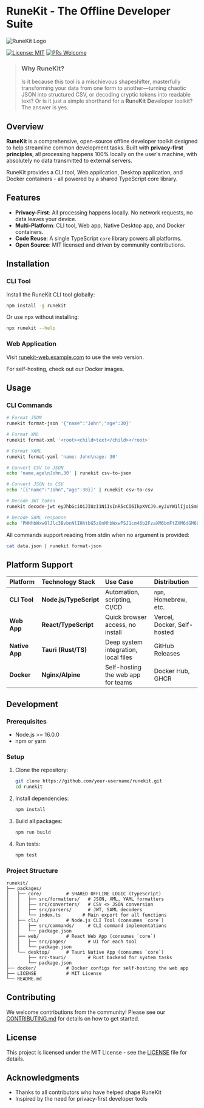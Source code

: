 # RuneKit - The Offline Developer Suite

![RuneKit Logo](https://via.placeholder.com/150) <!-- TODO: Replace with actual logo -->

[![License: MIT](https://img.shields.io/badge/License-MIT-yellow.svg)](https://opensource.org/licenses/MIT)
[![PRs Welcome](https://img.shields.io/badge/PRs-welcome-brightgreen.svg)](http://makeapullrequest.com)

> ### **Why RuneKit?**
> Is it because this tool is a mischievous shapeshifter, masterfully transforming your data from one form to another—turning chaotic JSON into structured CSV, or decoding cryptic tokens into readable text?
> Or is it just a simple shorthand for a **Ru**ne**Kit** **De**veloper toolkit?
> The answer is yes.

## Overview

**RuneKit** is a comprehensive, open-source offline developer toolkit designed to help streamline common development tasks. Built with **privacy-first principles**, all processing happens 100% locally on the user's machine, with absolutely no data transmitted to external servers.

RuneKit provides a CLI tool, Web application, Desktop application, and Docker containers - all powered by a shared TypeScript core library.

## Features

- **Privacy-First**: All processing happens locally. No network requests, no data leaves your device.
- **Multi-Platform**: CLI tool, Web app, Native Desktop app, and Docker containers.
- **Code Reuse**: A single TypeScript `core` library powers all platforms.
- **Open Source**: MIT licensed and driven by community contributions.

## Installation

### CLI Tool

Install the RuneKit CLI tool globally:

```bash
npm install -g runekit
```

Or use npx without installing:

```bash
npx runekit --help
```

### Web Application

Visit [runekit-web.example.com](https://runekit-web.example.com) to use the web version.

For self-hosting, check out our Docker images.

## Usage

### CLI Commands

```bash
# Format JSON
runekit format-json '{"name":"John","age":30}'

# Format XML
runekit format-xml '<root><child>text</child></root>'

# Format YAML
runekit format-yaml 'name: John\nage: 30'

# Convert CSV to JSON
echo 'name,age\nJohn,30' | runekit csv-to-json

# Convert JSON to CSV
echo '[{"name":"John","age":30}]' | runekit csv-to-csv

# Decode JWT token
runekit decode-jwt eyJhbGciOiJIUzI1NiIsInR5cCI6IkpXVCJ9.eyJuYW1lIjoiSm9obiIsImFnZSI6MzB9.5B8B23GQ3GQ3GQ3GQ3GQ3GQ3GQ3GQ3GQ3GQ3GQ3GQ

# Decode SAML response
echo 'PHNhbWxwOlJlc3BvbnNlIHhtbG5zOnNhbWxwPSJ1cm46b2FzaXM6bmFtZXM6dGM6U0FNTDoyLjA6cHJvdG9jb2wiPjwvc2FtbHA6UmVzcG9uc2U+' | runekit decode-saml
```

All commands support reading from stdin when no argument is provided:

```bash
cat data.json | runekit format-json
```

## Platform Support

| Platform | Technology Stack | Use Case | Distribution |
| :--- | :--- | :--- | :--- |
| **CLI Tool** | **Node.js/TypeScript** | Automation, scripting, CI/CD | `npm`, Homebrew, etc. |
| **Web App** | **React/TypeScript** | Quick browser access, no install | Vercel, Docker, Self-hosted |
| **Native App**| **Tauri (Rust/TS)**| Deep system integration, local files| GitHub Releases |
| **Docker**| **Nginx/Alpine** | Self-hosting the web app for teams | Docker Hub, GHCR |

## Development

### Prerequisites

- Node.js >= 16.0.0
- npm or yarn

### Setup

1. Clone the repository:
   ```bash
   git clone https://github.com/your-username/runekit.git
   cd runekit
   ```

2. Install dependencies:
   ```bash
   npm install
   ```

3. Build all packages:
   ```bash
   npm run build
   ```

4. Run tests:
   ```bash
   npm test
   ```

### Project Structure

```
runekit/
├── packages/
│   ├── core/         # SHARED OFFLINE LOGIC (TypeScript)
│   │   ├── src/formatters/   # JSON, XML, YAML formatters
│   │   ├── src/converters/   # CSV <> JSON conversion
│   │   ├── src/parsers/      # JWT, SAML decoders
│   │   └── index.ts        # Main export for all functions
│   ├── cli/          # Node.js CLI Tool (consumes `core`)
│   │   ├── src/commands/     # CLI command implementations
│   │   └── package.json
│   ├── web/          # React Web App (consumes `core`)
│   │   ├── src/pages/        # UI for each tool
│   │   └── package.json
│   └── desktop/      # Tauri Native App (consumes `core`)
│       ├── src-tauri/        # Rust backend for system tasks
│       └── package.json
├── docker/           # Docker configs for self-hosting the web app
├── LICENSE           # MIT License
└── README.md
```

## Contributing

We welcome contributions from the community! Please see our [CONTRIBUTING.md](CONTRIBUTING.md) for details on how to get started.

## License

This project is licensed under the MIT License - see the [LICENSE](LICENSE) file for details.

## Acknowledgments

- Thanks to all contributors who have helped shape RuneKit
- Inspired by the need for privacy-first developer tools
